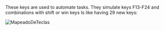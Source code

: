 These keys are used to automate tasks.
They simulate keys F13-F24 and combinations with shift or win keys
Is like having 29 new keys:

![MapeadoDeTeclas](https://github.com/apaza610/AutomateWindowsOS/assets/10149862/7400138b-b32b-400d-bf26-82c3868751f0)
